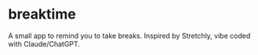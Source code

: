 # breaktime
A small app to remind you to take breaks. Inspired by Stretchly, vibe coded with Claude/ChatGPT.
